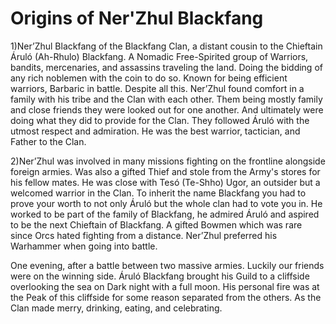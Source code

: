 # Origins of Ner'Zhul Blackfang

1)Ner’Zhul Blackfang of the Blackfang Clan, a distant cousin to the Chieftain Áruló (Ah-Rhulo) Blackfang. A Nomadic Free-Spirited group of Warriors, bandits, mercenaries, and assassins traveling the land. Doing the bidding of any rich noblemen with the coin to do so. Known for being efficient warriors, Barbaric in battle. Despite all this. Ner’Zhul found comfort in a family with his tribe and the Clan with each other. Them being mostly family and close friends they were looked out for one another. And ultimately were doing what they did to provide for the Clan. They followed Áruló with the utmost respect and admiration. He was the best warrior, tactician, and Father to the Clan. 

2)Ner’Zhul was involved in many missions fighting on the frontline alongside foreign armies. Was also a gifted Thief and stole from the Army's stores for his fellow mates. He was close with Tesó (Te-Shho) Ugor, an outsider but a welcomed warrior in the Clan. To inherit the name Blackfang you had to prove your worth to not only Áruló but the whole clan had to vote you in. He worked to be part of the family of Blackfang, he admired Áruló and aspired to be the next Chieftain of Blackfang. A gifted Bowmen which was rare since Orcs hated fighting from a distance. Ner’Zhul preferred his Warhammer when going into battle. 

One evening, after a battle between two massive armies. Luckily our friends were on the winning side. Áruló Blackfang brought his Guild to a cliffside overlooking the sea on Dark night with a full moon. His personal fire was at the Peak of this cliffside for some reason separated from the others. As the Clan made merry, drinking, eating, and celebrating. 
